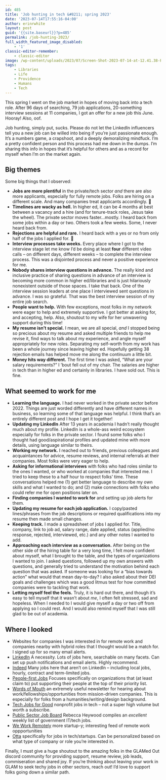 ```yaml
---
id: 485
title: 'Job hunting in tech &#8211; spring 2023'
date: '2023-07-14T17:55:16-04:00'
author: erinrwhite
layout: post
guid: '{{site.baseurl}}?p=485'
permalink: /job-hunting-2023/
full_width_featured_image_disabled:
    - '1'
classic-editor-remember:
    - classic-editor
image: /wp-content/uploads/2023/07/Screen-Shot-2023-07-14-at-12.41.38-PM-e1689371654139.png
tags:
    - Libraries
    - Life
    - Providence
    - Humans
    - Tech
---
```


This spring I went on the job market in hopes of moving back into a tech role. After 96 days of searching, 79 job applications, 20-something interview sessions at 11 companies, I got an offer for a new job this June. Hooray! Also, oof.

Job hunting, simply put, sucks. Please do not let the LinkedIn influencers tell you a new job can be willed into being if you’re just passionate enough. It’s a numbers game, a crapshoot, and a deeply demoralizing mindfuck. I’m a pretty confident person and this process had me down in the dumps. I’m sharing this info in hopes that it’s helpful for others and as a record for myself when I’m on the market again.

## Big themes

Some big things that I observed:

- **Jobs are more plentiful** in the private/tech sector *and* there are also more applicants, especially for fully remote jobs. Folks are hiring on a different scale. And many companies treat applicants accordingly. 🚮
- **Timelines are wacky as hell.** In higher ed, it can be 4 months at best between a vacancy and a hire (and for tenure-track roles, Jesus take the wheel). The private sector moves faster…mostly. I heard back from some jobs within a day or two. Others took a few weeks. Some, I never heard back from.
- **Rejections are helpful and rare.** I heard back with a yes or no from only half of the jobs I applied for. 👻
- **Interview processes take weeks.** Every place where I got to the interview stage let me know I’d be doing at least **four** different video calls – on different days, different weeks – to complete the interview process. This was a disjointed process and never a positive experience for me.
- **Nobody shares interview questions in advance.** The really kind and inclusive practice of sharing questions in advance of an interview is becoming more common in higher ed/libraries and is just hilariously nonexistent outside of those spaces. I take that back. One of the interview session leaders at one place I interviewed sent questions in advance. I was so grateful. That was the best interview session of my entire job search.
- **People want to help.** With few exceptions, most folks in my network were eager to help and extremely supportive. I got better at asking for, and accepting, help. Also, shoutout to my wife for her unwavering support during this time!
- **My resume isn’t special.** I mean, we are all special, *and* I stopped being so precious about my resume and asked multiple friends to help me revise it, find ways to talk about my experience, and angle myself appropriately for new roles. Separating my self-worth from my work has been a whole journey since leaving higher ed. Hopefully getting 38 rejection emails has helped move me along the continuum a little bit.
- **Money hits way different.** The first time I was asked, “What are your salary requirements?” I ’bout fell out of my chair. The salaries are higher in tech than in higher ed and certainly in libraries. I have sold out. This is fine.

## What seemed to work for me

- **Learning the language.** I had never worked in the private sector before 2022. Things are just worded differently and have different names in business, so learning some of that language was helpful. I think that’s an entirely different post and I hope I get it together!
- **Updating my LinkedIn** After 13 years in academia I hadn’t really thought much about my profile. LinkedIn is a whole-ass weird ecosystem especially for folks in the private sector. I found some folks who I thought had good/aspirational profiles and updated mine with more details, using language similar to theirs.
- **Working my network.** I reached out to friends, previous colleagues and acquaintances for advice, resume reviews, and internal referrals at their companies. Most folks were very eager to help.
- **Asking for informational interviews** with folks who had roles similar to the ones I wanted, or who worked at companies that interested me. I tried to keep these to a half hour to respect folks’ time. These conversations helped me (1) get better language to describe my own skills and what I wanted to do; and (2) make connections with folks who could refer me for open positions later on.
- **Finding companies I wanted to work for** and setting up job alerts for them.
- **Updating my resume for each job application.** I copy/pasted lines/phrases from the job descriptions or required qualifications into my resume then made small changes.
- **Keeping track.** I made a spreadsheet of jobs I applied for. Title, company, link to job ad, salary range, date applied, status (applied/no response, rejected, interviewed, etc.) and any other notes I wanted to add.
- **Approaching each interview as a conversation.** After being on the other side of the hiring table for a very long time, I felt more confident about myself, what I brought to the table, and the types of organizations I wanted to join. I asked questions, followed up my own answers with questions, and generally tried to understand the motivation behind each question that was asked. If someone was looking for a “bias towards action” what would that mean day-to-day? I also asked about their DEI goals and challenges which was a good litmus test for how committed companies were to tackling that work.
- **Letting myself feel the feels.** Truly, it is hard out there, and though it’s easy to tell myself that it wasn’t about *me*, I often felt stressed, sad and hopeless. When I needed to I would give myself a day or two off from applying so I could rest. And I would also remind myself that I was still glad to be out of academia.

## Where I looked

- Websites for companies I was interested in for remote work and companies nearby with hybrid roles that I thought would be a match for. I signed up for so many email alerts.
- [LinkedIn](https://www.linkedin.com) A necessity. Lots of jobs here, searchable on many facets. Can set up push notifications and email alerts. Highly recommend.
- [Indeed](https://www.indeed.com) Many jobs here that aren’t on LinkedIn – including local jobs, hourly, contract and term-limited jobs.
- [People-first Jobs](https://peoplefirstjobs.com/) Focuses specifically on organizations that (at least claim to) put supporting their people at the top of their priority list.
- [Words of Mouth](https://www.wordsofmouth.org/) an extremely useful newsletter for hearing about work/fellowships/opportunities from mission-driven companies. This is especially for folks from a humanities/writing/design background.
- [Tech Jobs for Good](https://techjobsforgood.com/) nonprofit jobs in tech – not a super high volume but worth a subscribe.
- [Public Sector Job Board](https://www.linkedin.com/newsletters/7054097497383690241/) Rebecca Heywood compiles an *excellent* weekly list of government IT/tech jobs.
- [We Work Remotely](https://weworkremotely.com/) more startup-y; interesting feed of remote work oppportunities
- [Otta](https://otta.com/) specifically for jobs in tech/startups. Can be personalized based on what type of company or role you’re interested in.

Finally, I must give a huge shoutout to the amazing folks in the GLAMed Out discord community for providing support, resume review, job leads, commiseration and shared joy. If you’re thinking about leaving your work in GLAM to seek techy jobs in other sectors, reach out! I’d love to support folks going down a similar path.